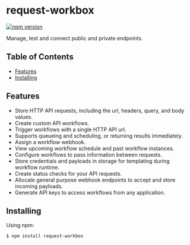 # request-workbox

[![npm version](https://img.shields.io/npm/v/request-workbox.svg?style=flat-square)](https://www.npmjs.org/package/request-workbox)

Manage, test and connect public and private endpoints.
## Table of Contents

  - [Features](#features)
  - [Installing](#installing)

## Features

- Store HTTP API requests, including the url, headers, query, and body values.
- Create custom API workflows.
- Trigger workflows with a single HTTP API url.
- Supports queueing and scheduling, or returning results immediately.
- Assign a workflow webhook.
- View upcoming workflow schedule and past workflow instances.
- Configure workflows to pass information between requests.
- Store credentials and payloads in storage for templating during workflow runtime.
- Create status checks for your API requests.
- Allocate general purpose webhook endpoints to accept and store incoming payloads.
- Generate API keys to access workflows from any application.

## Installing

Using npm:

```bash
$ npm install request-workbox
```